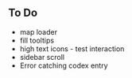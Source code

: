 ## To Do

- map loader
- fill tooltips
- high text icons - test interaction
- sidebar scroll
- Error catching codex entry